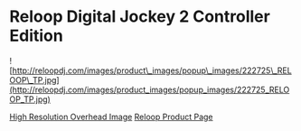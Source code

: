 # Reloop Digital Jockey 2 Controller Edition

![http://reloopdj.com/images/product\_images/popup\_images/222725\_RELOOP\_TP.jpg](http://reloopdj.com/images/product_images/popup_images/222725_RELOOP_TP.jpg)

[High Resolution Overhead
Image](http://www.reloopdj.com/media_content.php/coID/62461066/XTCsid/c46a486d5d46002495921e6d929675ce)
[Reloop Product
Page](http://www.reloopdj.com/product_info.php/info/p473_Reloop-Digital-Jockey-2-Controller-Edition.html/XTCsid/c46a486d5d46002495921e6d929675ce)
